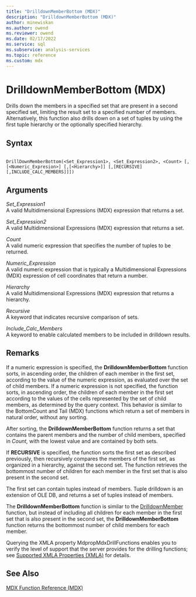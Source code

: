 ```yaml
---
title: "DrilldownMemberBottom (MDX)"
description: "DrilldownMemberBottom (MDX)"
author: minewiskan
ms.author: owend
ms.reviewer: owend
ms.date: 02/17/2022
ms.service: sql
ms.subservice: analysis-services
ms.topic: reference
ms.custom: mdx
---
```

# DrilldownMemberBottom (MDX)


  Drills down the members in a specified set that are present in a second specified set, limiting the result set to a specified number of members. Alternatively, this function also drills down on a set of tuples by using the first tuple hierarchy or the optionally specified hierarchy.  
  
## Syntax  
  
```  
  
DrillDownMemberBottom(<Set_Expression1>, <Set_Expression2>, <Count> [,[<Numeric_Expresion>] [,[<Hierarchy>]] [,[RECURSIVE][,INCLUDE_CALC_MEMBERS]]])  
```  
  
## Arguments  
 *Set_Expression1*  
 A valid Multidimensional Expressions (MDX) expression that returns a set.  
  
 *Set_Expression2*  
 A valid Multidimensional Expressions (MDX) expression that returns a set.  
  
 *Count*  
 A valid numeric expression that specifies the number of tuples to be returned.  
  
 *Numeric_Expression*  
 A valid numeric expression that is typically a Multidimensional Expressions (MDX) expression of cell coordinates that return a number.  
  
 *Hierarchy*  
 A valid Multidimensional Expressions (MDX) expression that returns a hierarchy.  
  
 *Recursive*  
 A keyword that indicates recursive comparison of sets.  
  
 *Include_Calc_Members*  
 A keyword to enable calculated members to be included in drilldown results.  
  
## Remarks  
 If a numeric expression is specified, the **DrilldownMemberBottom** function sorts, in ascending order, the children of each member in the first set, according to the value of the numeric expression, as evaluated over the set of child members. If a numeric expression is not specified, the function sorts, in ascending order, the children of each member in the first set according to the values of the cells represented by the set of child members, as determined by the query context. This behavior is similar to the BottomCount and Tail (MDX) functions which return a set of members in natural order, without any sorting.  
  
 After sorting, the **DrilldownMemberBottom** function returns a set that contains the parent members and the number of child members, specified in *Count,* with the lowest value and are contained by both sets.  
  
 If **RECURSIVE** is specified, the function sorts the first set as described previously, then recursively compares the members of the first set, as organized in a hierarchy, against the second set. The function retrieves the bottommost number of children for each member in the first set that is also present in the second set.  
  
 The first set can contain tuples instead of members. Tuple drilldown is an extension of OLE DB, and returns a set of tuples instead of members.  
  
 The **DrilldownMemberBottom** function is similar to the [DrilldownMember](../mdx/drilldownmember-mdx.md) function, but instead of including all children for each member in the first set that is also present in the second set, the **DrilldownMemberBottom** function returns the bottommost number of child members for each member.  
  
 Querying the XMLA property MdpropMdxDrillFunctions enables you to verify the level of support that the server provides for the drilling functions; see [Supported XMLA Properties &#40;XMLA&#41;](/analysis-services/xmla/xml-elements-properties/propertylist-element-supported-xmla-properties) for details.  
  
## See Also  
 [MDX Function Reference &#40;MDX&#41;](../mdx/mdx-function-reference-mdx.md)  
  
